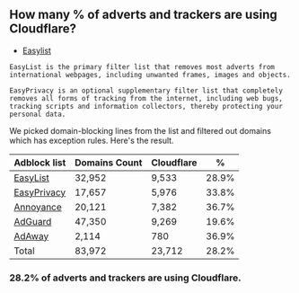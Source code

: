 ## How many % of adverts and trackers are using Cloudflare?


- [Easylist](https://web.archive.org/web/20210516110248/https://easylist.to/)
```
EasyList is the primary filter list that removes most adverts from international webpages, including unwanted frames, images and objects.

EasyPrivacy is an optional supplementary filter list that completely removes all forms of tracking from the internet, including web bugs, tracking scripts and information collectors, thereby protecting your personal data.
```


We picked domain-blocking lines from the list and filtered out domains which has exception rules.
Here's the result.


| Adblock list | Domains Count | Cloudflare | % |
| --- | --- | --- | --- |
| [EasyList](https://easylist.to/easylist/easylist.txt) | 32,952 | 9,533 | 28.9% |
| [EasyPrivacy](https://easylist.to/easylist/easyprivacy.txt) | 17,657 | 5,976 | 33.8% |
| [Annoyance](https://secure.fanboy.co.nz/fanboy-annoyance.txt) | 20,121 | 7,382 | 36.7% |
| [AdGuard](https://adguardteam.github.io/AdGuardSDNSFilter/Filters/filter.txt) | 47,350 | 9,269 | 19.6% |
| [AdAway](https://raw.githubusercontent.com/AdAway/adaway.github.io/master/hosts.txt) | 2,114 | 780 | 36.9% |
| Total | 83,972 | 23,712 | 28.2% |


### 28.2% of adverts and trackers are using Cloudflare.